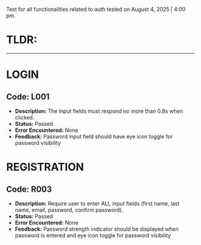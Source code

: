 Test for all functionalities related to auth tested on August 4, 2025 | 4:00 pm.

# TLDR:

---

# LOGIN

## Code: L001
- **Description:** The input fields must respond no more than 0.8s when clicked.
- **Status:** Passed
- **Error Encountered:** None
- **Feedback:** Password input field should have eye icon toggle for password visibility

# REGISTRATION

## Code: R003
- **Description:** Require user to enter ALL input fields (first name, last name, email, password, confirm password).
- **Status:** Passed
- **Error Encountered:** None
- **Feedback:** Password strength indicator should be displayed when password is entered and eye icon toggle for password visibility
